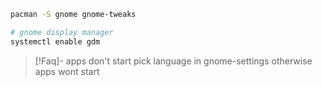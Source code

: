

```sh
pacman -S gnome gnome-tweaks 

# gnome display manager
systemctl enable gdm


```


> [!Faq]- apps don't start
> pick language in gnome-settings otherwise apps wont start